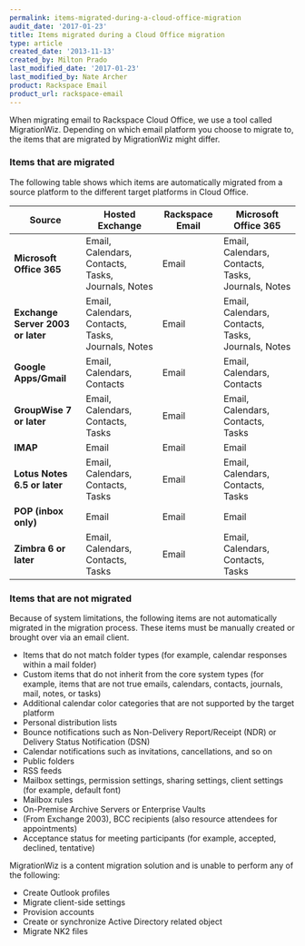 ```yaml
---
permalink: items-migrated-during-a-cloud-office-migration
audit_date: '2017-01-23'
title: Items migrated during a Cloud Office migration
type: article
created_date: '2013-11-13'
created_by: Milton Prado
last_modified_date: '2017-01-23'
last_modified_by: Nate Archer
product: Rackspace Email
product_url: rackspace-email
---
```


When migrating email to Rackspace Cloud Office, we use a tool called
MigrationWiz. Depending on which email platform you choose to migrate
to, the items that are migrated by MigrationWiz might differ.

### Items that are migrated

The following table shows which items are automatically migrated from a source platform to the different target platforms in Cloud Office.

| Source | Hosted Exchange | Rackspace Email | Microsoft Office 365 |
|-----------------------|----------------------------------------------------------------------------------------|-----------------|---------------------------------------------------------------------------------------|
| **Microsoft Office 365** | Email, Calendars, Contacts, Tasks, Journals, Notes | Email | Email, Calendars, Contacts, Tasks, Journals, Notes |
| **Exchange Server 2003 or later** | Email, Calendars, Contacts, Tasks, Journals, Notes | Email | Email, Calendars, Contacts,  Tasks, Journals, Notes |
| **Google Apps/Gmail** | Email, Calendars, Contacts | Email | Email, Calendars, Contacts |
| **GroupWise 7 or later** | Email, Calendars, Contacts, Tasks | Email | Email, Calendars, Contacts, Tasks |
| **IMAP** | Email | Email | Email |
| **Lotus Notes 6.5 or later** | Email, Calendars, Contacts, Tasks | Email | Email, Calendars, Contacts, Tasks |
| **POP (inbox only)** | Email | Email | Email |
| **Zimbra 6 or later** | Email, Calendars, Contacts, Tasks | Email | Email, Calendars, Contacts, Tasks |

### Items that are not migrated

Because of system limitations, the following items are not automatically migrated in the migration process. These items must be manually created or brought over via an email client.

-   Items that do not match folder types (for example, calendar responses within a mail folder)
-   Custom items that do not inherit from the core system types (for example, items that are not true emails, calendars, contacts, journals, mail, notes, or tasks)
-   Additional calendar color categories that are not supported by the target platform
-   Personal distribution lists
-   Bounce notifications such as Non-Delivery Report/Receipt (NDR) or Delivery Status Notification (DSN)
-   Calendar notifications such as invitations, cancellations, and so on
-   Public folders
-   RSS feeds
-   Mailbox settings, permission settings, sharing settings, client settings (for example, default font)
-   Mailbox rules
-   On-Premise Archive Servers or Enterprise Vaults
-   (From Exchange 2003), BCC recipients (also resource attendees for appointments)
-   Acceptance status for meeting participants (for example, accepted, declined, tentative)

MigrationWiz is a content migration solution and is unable to perform any of the following:

-   Create Outlook profiles
-   Migrate client-side settings
-   Provision accounts
-   Create or synchronize Active Directory related object
-   Migrate NK2 files
